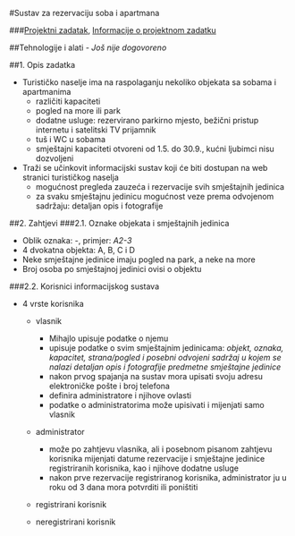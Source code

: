 #Sustav za rezervaciju soba i apartmana

###[Projektni zadatak](https://bitbucket.org/mihajlo7/mihajlo/raw/bd92eca6827d01edbf4bb4119a1c202d3cb23714/Zadatak.pdf), [Informacije o projektnom zadatku](http://www.fer.unizg.hr/_download/repository/Informacije_o_projektnom_zadatku.pdf)

##Tehnologije i alati
*- Još nije dogovoreno*

##1. Opis zadatka
- Turističko naselje ima na raspolaganju nekoliko objekata sa sobama i apartmanima
    - različiti kapaciteti
    - pogled na more ili park
    - dodatne usluge: rezervirano parkirno mjesto, bežični pristup internetu i satelitski TV prijamnik
    - tuš i WC u sobama
    - smještajni kapaciteti otvoreni od 1.5. do 30.9., kućni ljubimci nisu dozvoljeni
- Traži se učinkovit informacijski sustav koji će biti dostupan na web stranici
turističkog naselja
    - mogućnost pregleda zauzeća i rezervacije svih
smještajnih jedinica
    - za svaku smještajnu jedinicu mogućnost veze prema odvojenom sadržaju: detaljan opis i fotografije

##2. Zahtjevi
###2.1. Oznake objekata i smještajnih jedinica
- Oblik oznaka: *<oznaka objekta><broj kata>-<broj>*, primjer: *A2-3*
- 4 dvokatna objekta: A, B, C i D
- Neke smještajne jedinice imaju pogled na park, a neke na more
- Broj osoba po smještajnoj jedinici ovisi o objektu

###2.2. Korisnici informacijskog sustava 
- 4 vrste korisnika
    - vlasnik
        - Mihajlo upisuje podatke o njemu
        - upisuje podatke o svim smještajnim jedinicama: *objekt, oznaka, kapacitet, strana/pogled i posebni odvojeni sadržaj u kojem se nalazi detaljan opis i fotografije predmetne smještajne jedinice*
        - nakon prvog spajanja na sustav mora upisati svoju adresu elektroničke pošte i broj telefona
        - definira administratore i njihove ovlasti
        - podatke o administratorima može upisivati i mijenjati samo vlasnik
    - administrator
        - može po zahtjevu vlasnika, ali i posebnom pisanom zahtjevu korisnika
mijenjati datume rezervacije i smještajne jedinice registriranih korisnika, kao i njihove
dodatne usluge
        - nakon prve rezervacije registriranog korisnika, administrator ju u roku od 3
dana mora potvrditi ili poništiti

    - registrirani korisnik
    - neregistrirani korisnik